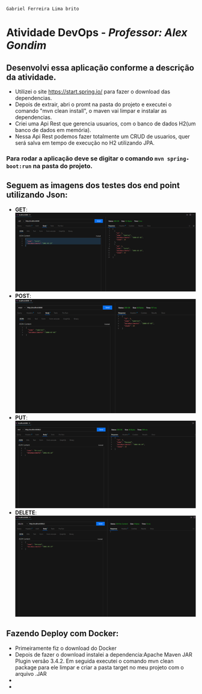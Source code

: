 ```
Gabriel Ferreira Lima brito
```

# Atividade DevOps - *Professor: Alex Gondim*

## Desenvolvi essa aplicação conforme a descrição da atividade.
- Utilizei o site <https://start.spring.io/> para fazer o download das dependencias.
- Depois de extrair, abri o promt na pasta do projeto e executei o comando "mvn clean install", o maven vai limpar e instalar as dependencias.
- Criei uma Api Rest que gerencia usuarios, com o banco de dados H2(um banco de dados em memória).
- Nessa Api Rest podemos fazer totalmente um CRUD de usuarios, quer será salva em tempo de execução no H2 utilizando JPA.

### Para rodar a aplicação deve se digitar o comando ```mvn spring-boot:run``` na pasta do projeto.

## Seguem as imagens dos testes dos end point utilizando Json:
- **GET**:
![GET](https://github.com/gabrielflb/atividade-web2/blob/main/web2/img/get.PNG)
- **POST**:
![POST](https://github.com/gabrielflb/atividade-web2/blob/main/web2/img/post.PNG)
- **PUT**:
![PUT](https://github.com/gabrielflb/atividade-web2/blob/main/web2/img/put.PNG)
- **DELETE**:
![DELETE](https://github.com/gabrielflb/atividade-web2/blob/main/web2/img/delete.PNG)

## Fazendo Deploy com Docker:
- Primeiramente fiz o download do Docker
- Depois de fazer o download instalei a dependencia:Apache Maven JAR Plugin versão 3.4.2. Em seguida executei o comando mvn clean package para ele limpar e criar a pasta target no meu projeto com o arquivo .JAR
- 
- 
